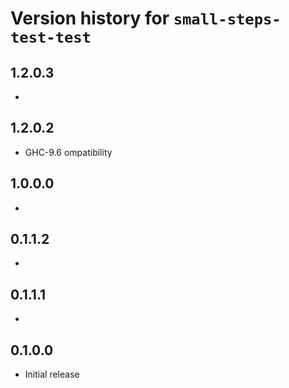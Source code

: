 # Version history for `small-steps-test-test`

## 1.2.0.3

*

## 1.2.0.2

* GHC-9.6 ompatibility

## 1.0.0.0

*

## 0.1.1.2

*

## 0.1.1.1

*

## 0.1.0.0

* Initial release
